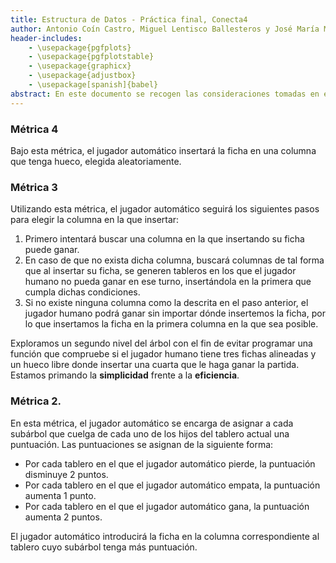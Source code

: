 ```yaml
---
title: Estructura de Datos - Práctica final, Conecta4
author: Antonio Coín Castro, Miguel Lentisco Ballesteros y José María Martín Luque.
header-includes:
    - \usepackage{pgfplots}
    - \usepackage{pgfplotstable}
    - \usepackage{graphicx}
    - \usepackage{adjustbox}
    - \usepackage[spanish]{babel}
abstract: En este documento se recogen las consideraciones tomadas en el diseño de la IA de conecta4..
---
```


### Métrica 4

Bajo esta métrica, el jugador automático insertará la ficha en una columna que tenga hueco, elegida aleatoriamente.

### Métrica 3

Utilizando esta métrica, el jugador automático seguirá los siguientes pasos para elegir la columna en la que insertar:

1. Primero intentará buscar una columna en la que insertando su ficha puede ganar. 
2. En caso de que no exista dicha columna, buscará columnas de tal forma que al insertar su ficha, se generen tableros en los que el jugador humano no pueda ganar en ese turno, insertándola en la primera que cumpla dichas condiciones.
3. Si no existe ninguna columna como la descrita en el paso anterior, el jugador humano podrá ganar sin importar dónde insertemos la ficha, por lo que insertamos la ficha en la primera columna en la que sea posible.

Exploramos un segundo nivel del árbol con el fin de evitar programar una función que compruebe si el jugador humano tiene tres fichas alineadas y un hueco libre donde insertar una cuarta que le haga ganar la partida. Estamos primando la **simplicidad** frente a la **eficiencia**.

### Métrica 2.

En esta métrica, el jugador automático se encarga de asignar a cada subárbol que cuelga de cada uno de los hijos del tablero actual una puntuación. Las puntuaciones se asignan de la siguiente forma:

- Por cada tablero en el que el jugador automático pierde, la puntuación disminuye 2 puntos.
- Por cada tablero en el que el jugador automático empata, la puntuación aumenta 1 punto.
- Por cada tablero en el que el jugador automático gana, la puntuación aumenta 2 puntos.

El jugador automático introducirá la ficha en la columna correspondiente al tablero cuyo subárbol tenga más puntuación.
